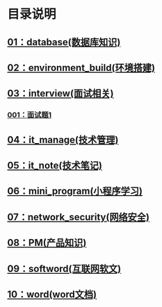 # 目录说明
## [01：database(数据库知识)](https://github.com/liuyanliang2015/BertNote/tree/master/01%20database) <br>

## [02：environment_build(环境搭建)](https://github.com/liuyanliang2015/BertNote/tree/master/02%20environment_build) <br>

## [03：interview(面试相关)](https://github.com/liuyanliang2015/BertNote/tree/master/03%20interview) <br>
### [001：面试题1](https://github.com/liuyanliang2015/BertNote/blob/master/03%20interview/01%20%E9%9D%A2%E8%AF%95%E9%A2%981.md) <br>

## [04：it_manage(技术管理)](https://github.com/liuyanliang2015/BertNote/tree/master/04%20it_manage) <br>

## [05：it_note(技术笔记)](https://github.com/liuyanliang2015/BertNote/tree/master/05%20it_note) <br>

## [06：mini_program(小程序学习)](https://github.com/liuyanliang2015/BertNote/tree/master/06%20mini_program) <br>

## [07：network_security(网络安全)](https://github.com/liuyanliang2015/BertNote/tree/master/07%20network_security) <br>

## [08：PM(产品知识)](https://github.com/liuyanliang2015/BertNote/tree/master/08%20PM) <br>

## [09：softword(互联网软文)](https://github.com/liuyanliang2015/BertNote/tree/master/09%20softword) <br>

## [10：word(word文档)](https://github.com/liuyanliang2015/BertNote/tree/master/10%20word) <br>




